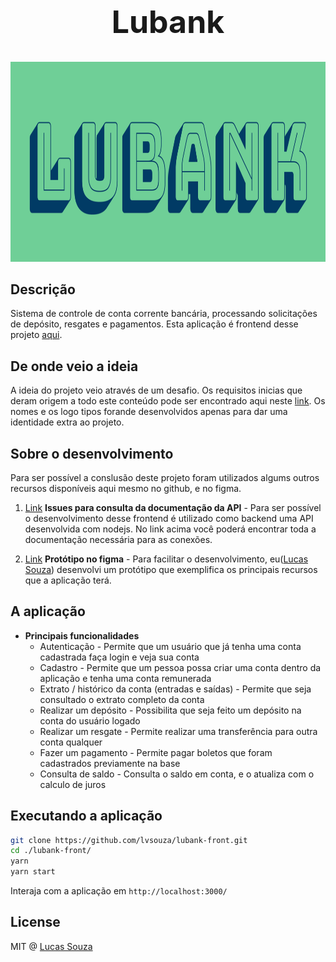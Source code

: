 <h1 style="font-size:50px" align="center">Lubank</h1>

<p align="center">
  <img src="https://raw.githubusercontent.com/lvsouza/lubank-front/master/docs/logo-lubank.png" height="320" alt="Logo lubank" />
</p>


## Descrição

Sistema de controle de conta corrente bancária, processando solicitações de depósito, resgates e pagamentos. Esta aplicação é frontend desse projeto [aqui](https://github.com/lvsouza/lubank-backend).


## De onde veio a ideia
A ideia do projeto veio através de um desafio. Os requisitos inicias que deram origem a todo este conteúdo pode ser encontrado aqui neste [link](https://docs.google.com/document/d/109Des7J2tU1Gk_Tg8gwvgAsSm2hm1abN8XNAydOZVts/edit?usp=sharing). Os nomes e os logo tipos forande desenvolvidos apenas para dar uma identidade extra ao projeto.


## Sobre o desenvolvimento
Para ser possível a conslusão deste projeto foram utilizados algums outros recursos disponíveis aqui mesmo no github, e no figma.


1. [Link](https://github.com/lvsouza/lubank-backend/issues?q=is%3Aissue+is%3Aclosed) **Issues para consulta da documentação da API** - Para ser possível o desenvolvimento desse frontend é utilizado como backend uma API desenvolvida com nodejs. No link acima você poderá encontrar toda a documentação necessária para as conexões.

2. [Link](https://www.figma.com/file/bfGY4OUuswbhz7DMn1Y6Mr/Lubank?node-id=0%3A1) **Protótipo no figma** - Para facilitar o desenvolvimento, eu([Lucas Souza](https://github.com/lvsouza)) desenvolvi um protótipo que exemplifica os principais recursos que a aplicação terá.


## A aplicação

- **Principais funcionalidades**
  - Autenticação - Permite que um usuário que já tenha uma conta cadastrada faça login e veja sua conta
  - Cadastro - Permite que um pessoa possa criar uma conta dentro da aplicação e tenha uma conta remunerada
  - Extrato / histórico da conta (entradas e saídas) - Permite que seja consultado o extrato completo da conta
  - Realizar um depósito - Possibilita que seja feito um depósito na conta do usuário logado
  - Realizar um resgate - Permite realizar uma transferência para outra conta qualquer
  - Fazer um pagamento - Permite pagar boletos que foram cadastrados previamente na base
  - Consulta de saldo - Consulta o saldo em conta, e o atualiza com o calculo de juros


## Executando a aplicação
```BASH
git clone https://github.com/lvsouza/lubank-front.git
cd ./lubank-front/
yarn
yarn start
```
Interaja com a aplicação em `http://localhost:3000/`


## License
MIT @ [Lucas Souza](https://github.com/lvsouza)
